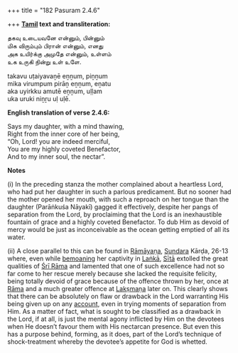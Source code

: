 +++
title = "182 Pasuram 2.4.6"

+++
**[Tamil](/definition/tamil#history "show Tamil definitions") text and transliteration:**

தகவு உடையவனே என்னும், பின்னும்  
மிக விரும்பும் பிரான் என்னும், எனது  
அக உயிர்க்கு அமுதே என்னும், உள்ளம்  
உக உருகி நின்று உள் உளே.

takavu uṭaiyavaṉē eṉṉum, piṉṉum  
mika virumpum pirāṉ eṉṉum, eṉatu  
aka uyirkku amutē eṉṉum, uḷḷam  
uka uruki niṉṟu uḷ uḷē.

**English translation of verse 2.4.6:**

Says my daughter, with a mind thawing,  
Right from the inner core of her being,  
“Oh, Lord! you are indeed merciful,  
You are my highly coveted Benefactor,  
And to my inner soul, the nectar”.

**Notes**

\(i\) In the preceding stanza the mother complained about a heartless Lord, who had put her daughter in such a parlous predicament. But no sooner had the mother opened her mouth, with such a reproach on her tongue than the daughter (Parāṅkuśa Nāyakī) gagged it effectively, despite her pangs of separation from the Lord, by proclaiming that the Lord is an inexhaustible fountain of grace and a highly coveted Benefactor. To dub Him as devoid of mercy would be just as inconceivable as the ocean getting emptied of all its water.

\(ii\) A close parallel to this can be found in [Rāmāyaṇa](/definition/ramayana#vaishnavism "show Rāmāyaṇa definitions"), [Sundara](/definition/sundara#history "show Sundara definitions") Kārḍa, 26-13 where, even while [bemoaning](/definition/bemoaning#history "show bemoaning definitions") her captivity in [Laṅkā](/definition/lanka#vaishnavism "show Laṅkā definitions"), [Sītā](/definition/sita#vaishnavism "show Sītā definitions") extolled the great qualities of [Śrī Rāma](/definition/shrirama#history "show Śrī Rāma definitions") and lamented that one of such excellence had not so far come to her rescue merely because she lacked the requisite felicity, being totally devoid of grace because of the offence thrown by her, once at [Rāma](/definition/rama#vaishnavism "show Rāma definitions") and a much greater offence at [Lakṣmaṇa](/definition/lakshmana#vaishnavism "show Lakṣmaṇa definitions") later on. This clearly shows that there can be absolutely on flaw or drawback in the Lord warranting His being given up on any [account](/definition/account#history "show account definitions"), even in trying moments of separation from Him. As a matter of fact, what is sought to be classified as a drawback in the Lord, if at all, is just the mental agony inflicted by Him on the devotees when He doesn’t favour them with His nectarcan presence. But even this has a purpose behind, forming, as it does, part of the Lord’s technique of shock-treatment whereby the devotee’s appetite for God is whetted.


